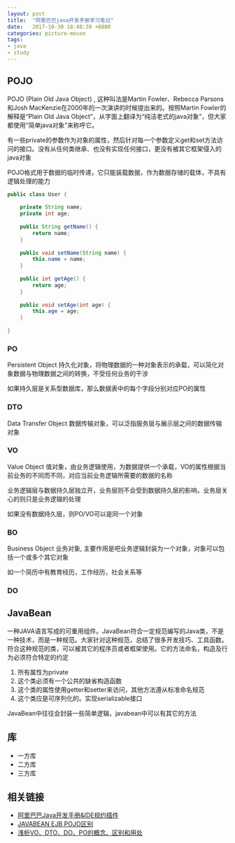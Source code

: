```yaml
---
layout: post
title:  "阿里巴巴java开发手册学习笔记"
date:   2017-10-30 18:48:30 +0800
categories: picture-mouse
tags: 
- java
- study
---
```




## POJO

POJO (Plain Old Java Object) , 这种叫法是Martin Fowler、Rebecca Parsons和Josh MacKenzie在2000年的一次演讲的时候提出来的。按照Martin Fowler的解释是“Plain Old Java Object”，从字面上翻译为“纯洁老式的java对象”，但大家都使用“简单java对象”来称呼它。

有一些private的参数作为对象的属性，然后针对每一个参数定义get和set方法访问的接口。没有从任何类继承、也没有实现任何接口，更没有被其它框架侵入的java对象

POJO格式用于数据的临时传递，它只能装载数据，作为数据存储的载体，不具有逻辑处理的能力

~~~java
public class User {  
  
    private String name;  
    private int age;  
  
    public String getName() {  
        return name;  
    }  
  
    public void setName(String name) {  
        this.name = name;  
    }  
  
    public int getAge() {  
        return age;  
    }  
  
    public void setAge(int age) {  
        this.age = age;  
    }  
  
}
~~~

### PO

Persistent Object 持久化对象，将物理数据的一种对象表示的承载，可以简化对象数据与物理数据之间的转换，不受任何业务的干涉

如果持久层是关系型数据库，那么数据表中的每个字段分别对应PO的属性

### DTO

Data Transfer Object 数据传输对象，可以泛指服务层与展示层之间的数据传输对象

### VO

Value Object 值对象，由业务逻辑使用，为数据提供一个承载，VO的属性根据当前业务的不同而不同，对应当前业务逻辑所需要的数据的名称

业务逻辑层与数据持久层独立开，业务层则不会受到数据持久层的影响，业务层关心的则只是业务逻辑的处理

如果没有数据持久层，则PO/VO可以是同一个对象

### BO

Business Object 业务对象, 主要作用是吧业务逻辑封装为一个对象，对象可以包括一个或多个其它对象

如一个简历中有教育经历，工作经历，社会关系等

### DO



## JavaBean

一种JAVA语言写成的可重用组件。JavaBean符合一定规范编写的Java类，不是一种技术，而是一种规范。大家针对这种规范，总结了很多开发技巧、工具函数。符合这种规范的类，可以被其它的程序员或者框架使用。它的方法命名，构造及行为必须符合特定的约定

1. 所有属性为private
2. 这个类必须有一个公共的缺省构造函数
3. 这个类的属性使用getter和setter来访问，其他方法遵从标准命名规范
4. 这个类应是可序列化的。实现serializable接口

JavaBean中往往会封装一些简单逻辑，javabean中可以有其它的方法



## 库

- 一方库
- 二方库
- 三方库



## 相关链接

- [阿里巴巴Java开发手册&IDE规约插件](https://github.com/alibaba/p3c)
- [JAVABEAN EJB POJO区别](http://www.cnblogs.com/yw-ah/p/5795751.html)
- [浅析VO、DTO、DO、PO的概念、区别和用处](http://www.blogjava.net/johnnylzb/archive/2010/05/27/321968.html)